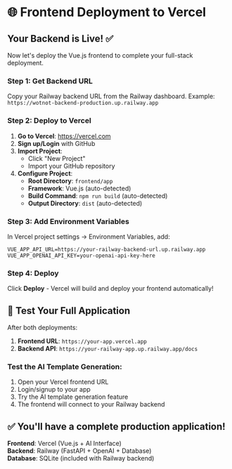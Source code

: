# 🌐 Frontend Deployment to Vercel

## Your Backend is Live! ✅
Now let's deploy the Vue.js frontend to complete your full-stack deployment.

### Step 1: Get Backend URL
Copy your Railway backend URL from the Railway dashboard.
Example: `https://wotnot-backend-production.up.railway.app`

### Step 2: Deploy to Vercel
1. **Go to Vercel**: https://vercel.com
2. **Sign up/Login** with GitHub
3. **Import Project**: 
   - Click "New Project"
   - Import your GitHub repository
4. **Configure Project**:
   - **Root Directory**: `frontend/app`
   - **Framework**: Vue.js (auto-detected)
   - **Build Command**: `npm run build` (auto-detected)
   - **Output Directory**: `dist` (auto-detected)

### Step 3: Add Environment Variables
In Vercel project settings → Environment Variables, add:
```
VUE_APP_API_URL=https://your-railway-backend-url.up.railway.app
VUE_APP_OPENAI_API_KEY=your-openai-api-key-here
```

### Step 4: Deploy
Click **Deploy** - Vercel will build and deploy your frontend automatically!

## 🎯 Test Your Full Application

After both deployments:
1. **Frontend URL**: `https://your-app.vercel.app`
2. **Backend API**: `https://your-railway-app.up.railway.app/docs`

### Test the AI Template Generation:
1. Open your Vercel frontend URL
2. Login/signup to your app
3. Try the AI template generation feature
4. The frontend will connect to your Railway backend

## ✅ You'll have a complete production application!

**Frontend**: Vercel (Vue.js + AI Interface)  
**Backend**: Railway (FastAPI + OpenAI + Database)  
**Database**: SQLite (included with Railway backend)